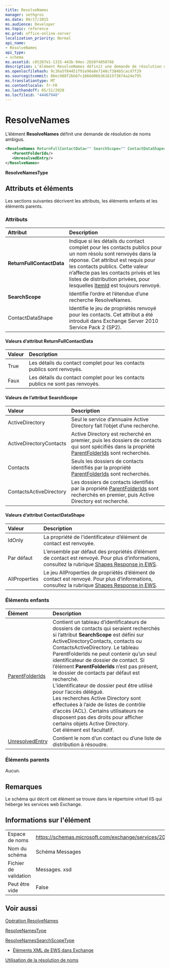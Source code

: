 ```yaml
---
title: ResolveNames
manager: sethgros
ms.date: 09/17/2015
ms.audience: Developer
ms.topic: reference
ms.prod: office-online-server
localization_priority: Normal
api_name:
- ResolveNames
api_type:
- schema
ms.assetid: c85207e1-1315-443b-94ec-2b58f405076b
description: L’élément ResolveNames définit une demande de résolution de noms ambigus.
ms.openlocfilehash: 9c36a5f84451f91e90a8e7148cf384b5cacd7f29
ms.sourcegitcommit: 88ec988f2bb67c1866d06b361615f3674a24e795
ms.translationtype: MT
ms.contentlocale: fr-FR
ms.lasthandoff: 05/31/2020
ms.locfileid: "44467948"
---
```

# <a name="resolvenames"></a>ResolveNames

L’élément **ResolveNames** définit une demande de résolution de noms ambigus. 
  
```XML
<ResolveNames ReturnFullContactData="" SearchScope="" ContactDataShape="">
   <ParentFolderIds/>
   <UnresolvedEntry/>
</ResolveNames>
```

 **ResolveNamesType**
## <a name="attributes-and-elements"></a>Attributs et éléments

Les sections suivantes décrivent les attributs, les éléments enfants et les éléments parents.
  
### <a name="attributes"></a>Attributs

|**Attribut**|**Description**|
|:-----|:-----|
|**ReturnFullContactData** <br/> |Indique si les détails du contact complet pour les contacts publics pour un nom résolu sont renvoyés dans la réponse. Cet attribut est requis pour les contacts publics. Cette valeur n’affecte pas les contacts privés et les listes de distribution privées, pour lesquelles [ItemId](itemid.md) est toujours renvoyé.  <br/> |
|**SearchScope** <br/> |Identifie l’ordre et l’étendue d’une recherche ResolveNames.  <br/> |
|ContactDataShape  <br/> |Identifie le jeu de propriétés renvoyé pour les contacts. Cet attribut a été introduit dans Exchange Server 2010 Service Pack 2 (SP2).  <br/> |
   
#### <a name="returnfullcontactdata-attribute-values"></a>Valeurs d’attribut ReturnFullContactData

|**Valeur**|**Description**|
|:-----|:-----|
|True  <br/> |Les détails du contact complet pour les contacts publics sont renvoyés.  <br/> |
|Faux  <br/> |Les détails du contact complet pour les contacts publics ne sont pas renvoyés.  <br/> |
   
#### <a name="searchscope-attribute-values"></a>Valeurs de l’attribut SearchScope

|**Valeur**|**Description**|
|:-----|:-----|
|ActiveDirectory  <br/> |Seul le service d’annuaire Active Directory fait l’objet d’une recherche.  <br/> |
|ActiveDirectoryContacts  <br/> |Active Directory est recherché en premier, puis les dossiers de contacts qui sont spécifiés dans la propriété [ParentFolderIds](parentfolderids.md) sont recherchés.  <br/> |
|Contacts  <br/> |Seuls les dossiers de contacts identifiés par la propriété [ParentFolderIds](parentfolderids.md) sont recherchés.  <br/> |
|ContactsActiveDirectory  <br/> |Les dossiers de contacts identifiés par la propriété [ParentFolderIds](parentfolderids.md) sont recherchés en premier, puis Active Directory est recherché.  <br/> |
   
#### <a name="contactdatashape-attribute-values"></a>Valeurs d’attribut ContactDataShape

|**Valeur**|**Description**|
|:-----|:-----|
|IdOnly  <br/> |La propriété de l’identificateur d’élément de contact est renvoyée.  <br/> |
|Par défaut  <br/> |L’ensemble par défaut des propriétés d’élément de contact est renvoyé. Pour plus d’informations, consultez la rubrique [Shapes Response in EWS](https://msdn.microsoft.com/library/1c5ddc0a-c4e0-4488-8972-7543b5b464df%28Office.15%29.aspx).  <br/> |
|AllProperties  <br/> |Le jeu AllProperties de propriétés d’élément de contact est renvoyé. Pour plus d’informations, consultez la rubrique [Shapes Response in EWS](https://msdn.microsoft.com/library/1c5ddc0a-c4e0-4488-8972-7543b5b464df%28Office.15%29.aspx).  <br/> |
   
### <a name="child-elements"></a>Éléments enfants

|**Élément**|**Description**|
|:-----|:-----|
|[ParentFolderIds](parentfolderids.md) <br/> |Contient un tableau d’identificateurs de dossiers de contacts qui seraient recherchés si l’attribut **SearchScope** est défini sur ActiveDirectoryContacts, contacts ou ContactsActiveDirectory. Le tableau ParentFolderIds ne peut contenir qu’un seul identificateur de dossier de contact. Si l’élément **ParentFolderIds** n’est pas présent, le dossier de contacts par défaut est recherché.  <br/> L’identificateur de dossier peut être utilisé pour l’accès délégué.  <br/> Les recherches Active Directory sont effectuées à l’aide de listes de contrôle d’accès (ACL). Certains utilisateurs ne disposent pas des droits pour afficher certains objets Active Directory.  <br/> Cet élément est facultatif.  <br/> |
|[UnresolvedEntry](unresolvedentry.md) <br/> |Contient le nom d’un contact ou d’une liste de distribution à résoudre.  <br/> |
   
### <a name="parent-elements"></a>Éléments parents

Aucun.
  
## <a name="remarks"></a>Remarques

Le schéma qui décrit cet élément se trouve dans le répertoire virtuel IIS qui héberge les services web Exchange.
  
## <a name="element-information"></a>Informations sur l'élément

|||
|:-----|:-----|
|Espace de noms  <br/> |https://schemas.microsoft.com/exchange/services/2006/messages  <br/> |
|Nom du schéma  <br/> |Schéma Messages  <br/> |
|Fichier de validation  <br/> |Messages. xsd  <br/> |
|Peut être vide  <br/> |False  <br/> |
   
## <a name="see-also"></a>Voir aussi



[Opération ResolveNames](resolvenames-operation.md)
  
[ResolveNamesType](https://msdn.microsoft.com/library/ExchangeWebServices.ResolveNamesType.aspx)
  
[ResolveNamesSearchScopeType](https://msdn.microsoft.com/library/ExchangeWebServices.ResolveNamesSearchScopeType.aspx)


- [Éléments XML de EWS dans Exchange](ews-xml-elements-in-exchange.md)


[Utilisation de la résolution de noms](https://msdn.microsoft.com/library/9257fb07-89d2-46eb-b885-e2173fe6fbc1%28Office.15%29.aspx)

